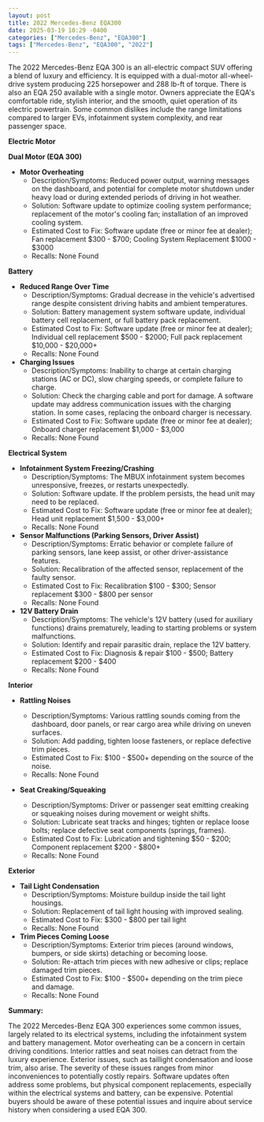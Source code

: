 ```yaml
---
layout: post
title: 2022 Mercedes-Benz EQA300
date: 2025-03-19 10:29 -0400
categories: ["Mercedes-Benz", "EQA300"]
tags: ["Mercedes-Benz", "EQA300", "2022"]
---
```

The 2022 Mercedes-Benz EQA 300 is an all-electric compact SUV offering a blend of luxury and efficiency. It is equipped with a dual-motor all-wheel-drive system producing 225 horsepower and 288 lb-ft of torque. There is also an EQA 250 available with a single motor. Owners appreciate the EQA's comfortable ride, stylish interior, and the smooth, quiet operation of its electric powertrain. Some common dislikes include the range limitations compared to larger EVs, infotainment system complexity, and rear passenger space.

**Electric Motor**

**Dual Motor (EQA 300)**

*   **Motor Overheating**
    *   Description/Symptoms: Reduced power output, warning messages on the dashboard, and potential for complete motor shutdown under heavy load or during extended periods of driving in hot weather.
    *   Solution: Software update to optimize cooling system performance; replacement of the motor's cooling fan; installation of an improved cooling system.
    *   Estimated Cost to Fix: Software update (free or minor fee at dealer); Fan replacement $300 - $700; Cooling System Replacement $1000 - $3000
    *   Recalls: None Found

**Battery**

*   **Reduced Range Over Time**
    *   Description/Symptoms: Gradual decrease in the vehicle's advertised range despite consistent driving habits and ambient temperatures.
    *   Solution: Battery management system software update, individual battery cell replacement, or full battery pack replacement.
    *   Estimated Cost to Fix: Software update (free or minor fee at dealer); Individual cell replacement $500 - $2000; Full pack replacement $10,000 - $20,000+
    *   Recalls: None Found
*   **Charging Issues**
    *   Description/Symptoms: Inability to charge at certain charging stations (AC or DC), slow charging speeds, or complete failure to charge.
    *   Solution: Check the charging cable and port for damage. A software update may address communication issues with the charging station. In some cases, replacing the onboard charger is necessary.
    *   Estimated Cost to Fix: Software update (free or minor fee at dealer); Onboard charger replacement $1,000 - $3,000
    *   Recalls: None Found

**Electrical System**

*   **Infotainment System Freezing/Crashing**
    *   Description/Symptoms: The MBUX infotainment system becomes unresponsive, freezes, or restarts unexpectedly.
    *   Solution: Software update. If the problem persists, the head unit may need to be replaced.
    *   Estimated Cost to Fix: Software update (free or minor fee at dealer); Head unit replacement $1,500 - $3,000+
    *   Recalls: None Found
*   **Sensor Malfunctions (Parking Sensors, Driver Assist)**
    *   Description/Symptoms: Erratic behavior or complete failure of parking sensors, lane keep assist, or other driver-assistance features.
    *   Solution: Recalibration of the affected sensor, replacement of the faulty sensor.
    *   Estimated Cost to Fix: Recalibration $100 - $300; Sensor replacement $300 - $800 per sensor
    *   Recalls: None Found
*   **12V Battery Drain**
    *   Description/Symptoms: The vehicle's 12V battery (used for auxiliary functions) drains prematurely, leading to starting problems or system malfunctions.
    *   Solution: Identify and repair parasitic drain, replace the 12V battery.
    *   Estimated Cost to Fix: Diagnosis & repair $100 - $500; Battery replacement $200 - $400
    *   Recalls: None Found

**Interior**

*   **Rattling Noises**
    * Description/Symptoms: Various rattling sounds coming from the dashboard, door panels, or rear cargo area while driving on uneven surfaces.
    * Solution: Add padding, tighten loose fasteners, or replace defective trim pieces.
    * Estimated Cost to Fix: $100 - $500+ depending on the source of the noise.
    * Recalls: None Found

*   **Seat Creaking/Squeaking**
    *   Description/Symptoms: Driver or passenger seat emitting creaking or squeaking noises during movement or weight shifts.
    *   Solution: Lubricate seat tracks and hinges; tighten or replace loose bolts; replace defective seat components (springs, frames).
    *   Estimated Cost to Fix: Lubrication and tightening $50 - $200; Component replacement $200 - $800+
    *   Recalls: None Found

**Exterior**

*   **Tail Light Condensation**
    *   Description/Symptoms: Moisture buildup inside the tail light housings.
    *   Solution: Replacement of tail light housing with improved sealing.
    *   Estimated Cost to Fix: $300 - $800 per tail light
    *   Recalls: None Found
*   **Trim Pieces Coming Loose**
    *   Description/Symptoms: Exterior trim pieces (around windows, bumpers, or side skirts) detaching or becoming loose.
    *   Solution: Re-attach trim pieces with new adhesive or clips; replace damaged trim pieces.
    *   Estimated Cost to Fix: $100 - $500+ depending on the trim piece and damage.
    *   Recalls: None Found

**Summary:**

The 2022 Mercedes-Benz EQA 300 experiences some common issues, largely related to its electrical systems, including the infotainment system and battery management. Motor overheating can be a concern in certain driving conditions. Interior rattles and seat noises can detract from the luxury experience. Exterior issues, such as taillight condensation and loose trim, also arise. The severity of these issues ranges from minor inconveniences to potentially costly repairs. Software updates often address some problems, but physical component replacements, especially within the electrical systems and battery, can be expensive. Potential buyers should be aware of these potential issues and inquire about service history when considering a used EQA 300.

